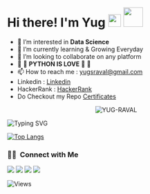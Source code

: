 # Hi there! I'm Yug <img src="https://media.giphy.com/media/hvRJCLFzcasrR4ia7z/giphy.gif" width="29px">  <img src="https://github.com/TheDudeThatCode/TheDudeThatCode/blob/master/Assets/Developer.gif" width="45px">

- 👀 I’m interested in **Data Science**
- 🌱 I’m currently learning & Growing Everyday
- 💞️ I’m looking to collaborate on any platform
- 💖 💖 **PYTHON IS LOVE** 💖 💖
- 📫 How to reach me : yugsraval@gmail.com
- Linkedin : <a href="https://www.linkedin.com/in/yug-raval-6111a9171/">Linkedin</a>
- HackerRank : <a href="https://www.hackerrank.com/yugsraval">HackerRank</a>
- Do Checkout my Repo <a href="https://github.com/YUG-RAVAL/Certificates">Certificates</a>


<p align="center"> <img src="https://github-readme-stats.vercel.app/api?username=YUG-RAVAL&show_icons=true&theme=gotham" alt="YUG-RAVAL" />
  
![Typing SVG](https://readme-typing-svg.herokuapp.com?width=640&lines=Do+Checkout+my+Repos+You+Will+find+Something+Interesting😜+......) 

[![Top Langs](https://github-readme-stats.vercel.app/api/top-langs/?username=YUG-RAVAL)](https://github.com/YUG-RAVAL?tab=repositories)

### 🤝🏻 &nbsp;Connect with Me

<p align="center">

<a href="https://www.linkedin.com/in/yug-raval-6111a9171/"><img src="https://img.shields.io/badge/-Kshitiz%20Saini-0077B5?style=flat-square&logo=Linkedin&logoColor=white"/></a>
<a href="mailto:yugsraval@gmail.com"><img src="https://img.shields.io/badge/-kshitizsaini.rtk@gmail.com-D14836?style=flat-square&logo=Gmail&logoColor=white"/></a>
<a href="https://www.hackerrank.com/yugsraval"><img src="https://img.shields.io/badge/-@kshitizsaini113-333333?style=flat-square&logo=hackerrank"/></a>
<a href="https://www.instagram.com/yug._.8/"><img src="https://img.shields.io/badge/-@kshitizsaini113-E4405F?style=flat-square&logo=Instagram&logoColor=white"/></a>

</p>
  
  
![Views](https://komarev.com/ghpvc/?username=YUG-RAVAL)
  


<!---
YUG-RAVAL/YUG-RAVAL is a ✨ special ✨ repository because its `README.md` (this file) appears on your GitHub profile.
You can click the Preview link to take a look at your changes.
--->
